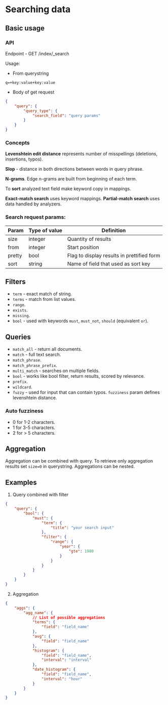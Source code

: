 # Searching data

## Basic usage

### API

Endpoint - GET /index/\_search

Usage:

-   From querystring

```
q=+key:value+key:value
```

-   Body of get request

```json
{
    "query": {
        "query_type": {
            "search_field": "query params"
        }
    }
}
```

### Concepts

**Levenshtein edit distance** represents number of misspellings (deletions, insertions, typos).

**Slop** - distance in both directions between words in query phrase.

**N-grams**. Edge n-grams are built from beginning of each term.

To **sort** analyzed text field make keyword copy in mappings.

**Exact-match search** uses keyword mappings.
**Partial-match search** uses data handled by analyzers.

### Search request params:

| Param  | Type of value | Definition                                 |
| ------ | ------------- | ------------------------------------------ |
| size   | integer       | Quantity of results                        |
| from   | integer       | Start position                             |
| pretty | bool          | Flag to display results in prettified form |
| sort   | string        | Name of field that used as sort key        |

## Filters

-   `term` - exact match of string.
-   `terms` - match from list values.
-   `range`.
-   `exists`.
-   `missing`.
-   `bool` - used with keywords `must`, `must_not`, `should` (equivalent `or`).

## Queries

-   `match_all` - return all documents.
-   `match` - full text search.
-   `match_phrase`.
-   `match_phrase_prefix`.
-   `multi_match` - searches on multiple fields.
-   `bool` - works like bool filter, return results, scored by relevance.
-   `prefix`.
-   `wildcard`.
-   `fuzzy` - used for input that can contain typos. `fuzziness` param defines levenshtein distance.

### Auto fuzziness

-   0 for 1-2 characters.
-   1 for 3-5 characters.
-   2 for > 5 characters.

## Aggregation

Aggregation can be combined with query. To retrieve only aggregation results set `size=0` in querystring. Aggregations can be nested.

## Examples

1. Query combined with filter

```json
{
    "query": {
        "bool": {
            "must": {
                "term": {
                    "title": "your search input"
                },
                "filter": {
                    "range": {
                        "year": {
                            "gte": 1980
                        }
                    }
                }
            }
        }
    }
}
```

2. Aggregation

```json
{
    "aggs": {
        "agg_name": {
            // List of possible aggregations
            "terms": {
                "field": "field_name"
            },
            "avg": {
                "field": "field_name"
            },
            "histogram": {
                "field": "field_name",
                "interval": "interval"
            },
            "date_histogram": {
                "field": "field_name",
                "interval": "hour"
            }
        }
    }
}
```
